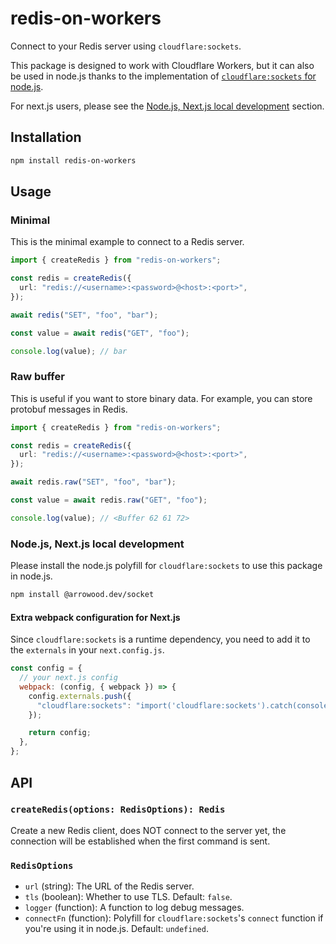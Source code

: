 # redis-on-workers

Connect to your Redis server using `cloudflare:sockets`.

This package is designed to work with Cloudflare Workers, but it can also be used in node.js thanks to the implementation of [`cloudflare:sockets` for node.js](https://github.com/Ethan-Arrowood/socket).

For next.js users, please see the [Node.js, Next.js local development](#nodejs-nextjs-local-development) section.

## Installation

```sh
npm install redis-on-workers
```

## Usage

### Minimal

This is the minimal example to connect to a Redis server.

```ts
import { createRedis } from "redis-on-workers";

const redis = createRedis({
  url: "redis://<username>:<password>@<host>:<port>",
});

await redis("SET", "foo", "bar");

const value = await redis("GET", "foo");

console.log(value); // bar
```

### Raw buffer

This is useful if you want to store binary data. For example, you can store protobuf messages in Redis.

```ts
import { createRedis } from "redis-on-workers";

const redis = createRedis({
  url: "redis://<username>:<password>@<host>:<port>",
});

await redis.raw("SET", "foo", "bar");

const value = await redis.raw("GET", "foo");

console.log(value); // <Buffer 62 61 72>
```

### Node.js, Next.js local development

Please install the node.js polyfill for `cloudflare:sockets` to use this package in node.js.

```sh
npm install @arrowood.dev/socket
```

#### Extra webpack configuration for Next.js

Since `cloudflare:sockets` is a runtime dependency, you need to add it to the `externals` in your `next.config.js`.

```js
const config = {
  // your next.js config
  webpack: (config, { webpack }) => {
    config.externals.push({
      "cloudflare:sockets": "import('cloudflare:sockets').catch(console.error)",
    });

    return config;
  },
};
```

## API

### `createRedis(options: RedisOptions): Redis`

Create a new Redis client, does NOT connect to the server yet, the connection will be established when the first command is sent.

### `RedisOptions`

- `url` (string): The URL of the Redis server.
- `tls` (boolean): Whether to use TLS. Default: `false`.
- `logger` (function): A function to log debug messages.
- `connectFn` (function): Polyfill for `cloudflare:sockets`'s `connect` function if you're using it in node.js. Default: `undefined`.
